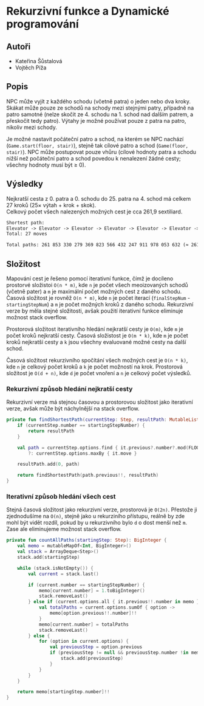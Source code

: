 # Rekurzivní funkce a Dynamické programování

## Autoři

- Kateřina Šůstalová
- Vojtěch Píža

## Popis

NPC může vyjít z každého schodu (včetně patra) o jeden nebo dva kroky. Skákat může pouze ze schodů na schody mezi
stejnými patry, případně na patro samotné (nelze skočit ze 4. schodu na 1. schod nad dalším patrem, a přeskočit tedy patro).
Výtahy je možné používat pouze z patra na patro, nikoliv mezi schody.

Je možné nastavit počáteční patro a schod, na kterém se NPC nachází (`Game.start(floor, stair)`), stejně tak cílové
patro a schod (`Game(floor, stair)`). NPC může postupovat pouze vhůru (cílové hodnoty patra a schodu nižší než počáteční
patro a schod povedou k nenalezení žádné cesty; všechny hodnoty musí být ≥ 0).

## Výsledky

Nejkratší cesta z 0. patra a 0. schodu do 25. patra na 4. schod má celkem 27 kroků (25× výtah + krok + skok).<br>
Celkový počet všech nalezených možných cest je cca 261,9 sextiliard.

```txt
Shortest path:
Elevator -> Elevator -> Elevator -> Elevator -> Elevator -> Elevator -> Elevator -> Elevator -> Elevator -> Elevator -> Elevator -> Elevator -> Elevator -> Elevator -> Elevator -> Elevator -> Elevator -> Elevator -> Elevator -> Elevator -> Elevator -> Elevator -> Elevator -> Elevator -> Elevator -> Step -> Jump
Total: 27 moves

Total paths: 261 853 330 279 369 823 566 432 247 911 978 053 632 (≈ 261,9 undecillion)
```

## Složitost

Mapování cest je řešeno pomocí iterativní funkce, čímž je docíleno prostorvé složistoi `O(n * m)`, kde `n` je počet
všech meoizovaných schodů (včetně pater) a `m` je maximální počet možných cest z daného schodu. Časová složitost je
rovněž `O(n * m)`, kde `n` je počet iterací (`finalStepNum` - `startingStepNum`) a `m` je počet možných kroků z daného
schodu. Rekurzivní verze by měla stejné složitosti, avšak použití iterativní funkce eliminuje možnost stack overflow.

Prostorová složitost iterativního hledání nejkratší cesty je `O(m)`, kde `m` je počet kroků nejkratší cesty. Časová složistost je
`O(m * k)`, kde `m` je počet kroků nejkratší cesty a `k` jsou všechny evaluované možné cesty na další schod.

Časová složitost rekurzivního spočítání všech možných cest je `O(n * k)`, kde `n` je celkový počet kroků a `k` je počet
možností na krok. Prostorová složitost je `O(d + n)`, kde `d` je počet vnoření a `n` je celkový počet výsledků.

### Rekurzivní způsob hledání nejkratší cesty

Rekurzivní verze má stejnou časovou a prostorovou složitost jako iterativní verze, avšak může být náchylnější na
stack overflow.

```kotlin
private fun findShortestPath(currentStep: Step, resultPath: MutableList<Path> = mutableListOf()): List<Path> {
    if (currentStep.number == startingStepNumber) {
        return resultPath
    }

    val path = currentStep.options.find { it.previous?.number?.mod(FLOOR_STEP_DISTANCE) == 0 }
        ?: currentStep.options.maxBy { it.move }

    resultPath.add(0, path)

    return findShortestPath(path.previous!!, resultPath)
}
```

### Iterativní způsob hledání všech cest

Stejná časová složitost jako rekurzivní verze, prostorová je `O(2n)`. Přestože ji zjednodušíme na `O(n)`, stejně
jako u rekurziního přístupu, reálně by zde mohl být vidět rozdíl, pokud by u rekurzivního bylo `d` o dost menší než `m`.
Zase ale eliminujeme možnost stack overflow.

```kotlin
private fun countAllPaths(startingStep: Step): BigInteger {
    val memo = mutableMapOf<Int, BigInteger>()
    val stack = ArrayDeque<Step>()
    stack.add(startingStep)

    while (stack.isNotEmpty()) {
        val current = stack.last()

        if (current.number == startingStepNumber) {
            memo[current.number] = 1.toBigInteger()
            stack.removeLast()
        } else if (current.options.all { it.previous!!.number in memo }) {
            val totalPaths = current.options.sumOf { option ->
                memo[option.previous!!.number]!!
            }
            memo[current.number] = totalPaths
            stack.removeLast()
        } else {
            for (option in current.options) {
                val previousStep = option.previous
                if (previousStep != null && previousStep.number !in memo) {
                    stack.add(previousStep)
                }
            }
        }
    }

    return memo[startingStep.number]!!
}
```
